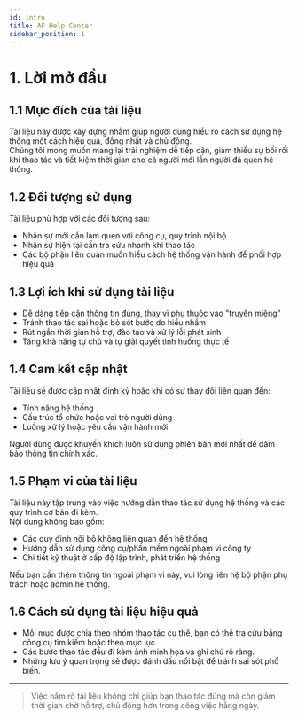 ```yaml
---
id: intro
title: AF Help Center
sidebar_position: 1
---
```


# 1. Lời mở đầu

## 1.1 Mục đích của tài liệu

Tài liệu này được xây dựng nhằm giúp người dùng hiểu rõ cách sử dụng hệ thống một cách hiệu quả, đồng nhất và chủ động.  
Chúng tôi mong muốn mang lại trải nghiệm dễ tiếp cận, giảm thiểu sự bối rối khi thao tác và tiết kiệm thời gian cho cả người mới lẫn người đã quen hệ thống.

## 1.2 Đối tượng sử dụng

Tài liệu phù hợp với các đối tượng sau:

- Nhân sự mới cần làm quen với công cụ, quy trình nội bộ
- Nhân sự hiện tại cần tra cứu nhanh khi thao tác
- Các bộ phận liên quan muốn hiểu cách hệ thống vận hành để phối hợp hiệu quả

## 1.3 Lợi ích khi sử dụng tài liệu

- Dễ dàng tiếp cận thông tin đúng, thay vì phụ thuộc vào "truyền miệng"
- Tránh thao tác sai hoặc bỏ sót bước do hiểu nhầm
- Rút ngắn thời gian hỗ trợ, đào tạo và xử lý lỗi phát sinh
- Tăng khả năng tự chủ và tự giải quyết tình huống thực tế

## 1.4 Cam kết cập nhật

Tài liệu sẽ được cập nhật định kỳ hoặc khi có sự thay đổi liên quan đến:

- Tính năng hệ thống
- Cấu trúc tổ chức hoặc vai trò người dùng
- Luồng xử lý hoặc yêu cầu vận hành mới

Người dùng được khuyến khích luôn sử dụng phiên bản mới nhất để đảm bảo thông tin chính xác.

## 1.5 Phạm vi của tài liệu

Tài liệu này tập trung vào việc hướng dẫn thao tác sử dụng hệ thống và các quy trình cơ bản đi kèm.  
Nội dung không bao gồm:

- Các quy định nội bộ không liên quan đến hệ thống
- Hướng dẫn sử dụng công cụ/phần mềm ngoài phạm vi công ty
- Chi tiết kỹ thuật ở cấp độ lập trình, phát triển hệ thống

Nếu bạn cần thêm thông tin ngoài phạm vi này, vui lòng liên hệ bộ phận phụ trách hoặc admin hệ thống.

## 1.6 Cách sử dụng tài liệu hiệu quả

- Mỗi mục được chia theo nhóm thao tác cụ thể, bạn có thể tra cứu bằng công cụ tìm kiếm hoặc theo mục lục.
- Các bước thao tác đều đi kèm ảnh minh họa và ghi chú rõ ràng.
- Những lưu ý quan trọng sẽ được đánh dấu nổi bật để tránh sai sót phổ biến.

---

> Việc nắm rõ tài liệu không chỉ giúp bạn thao tác đúng mà còn giảm thời gian chờ hỗ trợ, chủ động hơn trong công việc hằng ngày.

